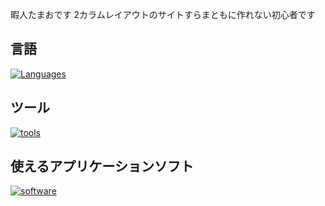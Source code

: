 暇人たまおです
2カラムレイアウトのサイトすらまともに作れない初心者です

## 言語
[![Languages](https://skillicons.dev/icons?i=html,css,sass,js)](https://skillicons.dev)

## ツール
[![tools](https://skillicons.dev/icons?i=vscode)](https://skillicons.dev)

## 使えるアプリケーションソフト
[![software](https://skillicons.dev/icons?i=blender,figma)](https://skillicons.dev)
